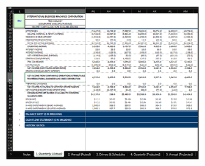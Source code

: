 ![operating_model](https://github.com/TranDenyDFW/Excel_Operating_Model/blob/main/operating_model.png)
